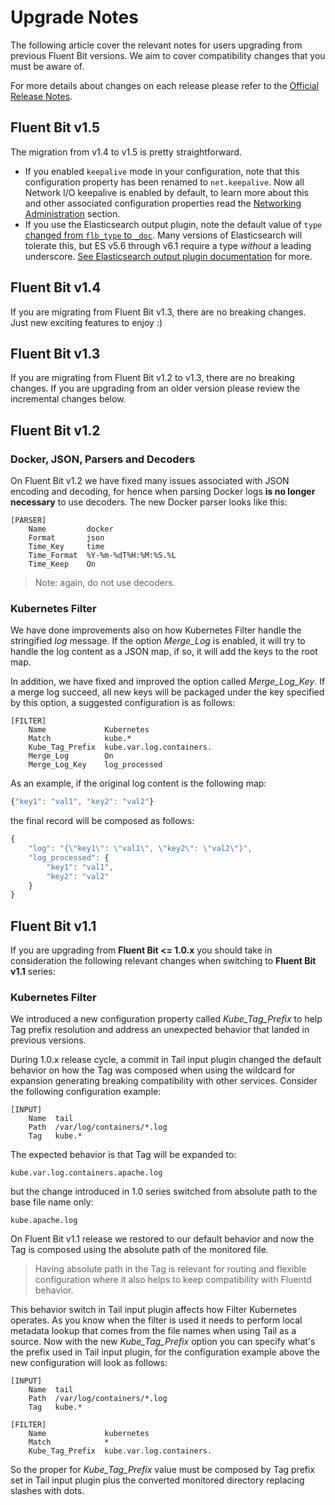 # Upgrade Notes

The following article cover the relevant notes for users upgrading from previous Fluent Bit versions. We aim to cover compatibility changes that you must be aware of.

For more details about changes on each release please refer to the [Official Release Notes](https://fluentbit.io/announcements/).

## Fluent Bit v1.5

The migration from v1.4 to v1.5 is pretty straightforward. 

-  If you enabled `keepalive` mode in your configuration, note that this configuration property has been renamed to `net.keepalive`. Now all Network I/O keepalive is enabled by default, to learn more about this and other associated configuration properties read the [Networking Administration](https://docs.fluentbit.io/manual/administration/networking#tcp-keepalive) section.
- If you use the Elasticsearch output plugin, note the default value of `type` [changed from `flb_type` to `_doc`](https://github.com/fluent/fluent-bit/commit/04ed3d8104ca8a2f491453777ae6e38e5377817e#diff-c9ae115d3acaceac5efb949edbb21196). Many versions of Elasticsearch will tolerate this, but ES v5.6 through v6.1 require a type *without* a leading underscore. [See Elasticsearch output plugin documentation](pipeline/outputs/elasticsearch.md) for more.

## Fluent Bit v1.4

If you are migrating from Fluent Bit v1.3, there are no breaking changes. Just new exciting features to enjoy :\)

## Fluent Bit v1.3

If you are migrating from Fluent Bit v1.2 to v1.3, there are no breaking changes. If you are upgrading from an older version please review the incremental changes below.

## Fluent Bit v1.2

### Docker, JSON, Parsers and Decoders

On Fluent Bit v1.2 we have fixed many issues associated with JSON encoding and decoding, for hence when parsing Docker logs **is no longer necessary** to use decoders. The new Docker parser looks like this:

```text
[PARSER]
    Name         docker
    Format       json
    Time_Key     time
    Time_Format  %Y-%m-%dT%H:%M:%S.%L
    Time_Keep    On
```

> Note: again, do not use decoders.

### Kubernetes Filter

We have done improvements also on how Kubernetes Filter handle the stringified _log_ message. If the option _Merge\_Log_ is enabled, it will try to handle the log content as a JSON map, if so, it will add the keys to the root map.

In addition, we have fixed and improved the option called _Merge\_Log\_Key_. If a merge log succeed, all new keys will be packaged under the key specified by this option, a suggested configuration is as follows:

```text
[FILTER]
    Name             Kubernetes
    Match            kube.*
    Kube_Tag_Prefix  kube.var.log.containers.
    Merge_Log        On
    Merge_Log_Key    log_processed
```

As an example, if the original log content is the following map:

```javascript
{"key1": "val1", "key2": "val2"}
```

the final record will be composed as follows:

```javascript
{
    "log": "{\"key1\": \"val1\", \"key2\": \"val2\"}",
    "log_processed": {
        "key1": "val1",
        "key2": "val2"
    }
}
```

## Fluent Bit v1.1

If you are upgrading from **Fluent Bit &lt;= 1.0.x** you should take in consideration the following relevant changes when switching to **Fluent Bit v1.1** series:

### Kubernetes Filter

We introduced a new configuration property called _Kube\_Tag\_Prefix_ to help Tag prefix resolution and address an unexpected behavior that landed in previous versions.

During 1.0.x release cycle, a commit in Tail input plugin changed the default behavior on how the Tag was composed when using the wildcard for expansion generating breaking compatibility with other services. Consider the following configuration example:

```text
[INPUT]
    Name  tail
    Path  /var/log/containers/*.log
    Tag   kube.*
```

The expected behavior is that Tag will be expanded to:

```text
kube.var.log.containers.apache.log
```

but the change introduced in 1.0 series switched from absolute path to the base file name only:

```text
kube.apache.log
```

On Fluent Bit v1.1 release we restored to our default behavior and now the Tag is composed using the absolute path of the monitored file.

> Having absolute path in the Tag is relevant for routing and flexible configuration where it also helps to keep compatibility with Fluentd behavior.

This behavior switch in Tail input plugin affects how Filter Kubernetes operates. As you know when the filter is used it needs to perform local metadata lookup that comes from the file names when using Tail as a source. Now with the new _Kube\_Tag\_Prefix_ option you can specify what's the prefix used in Tail input plugin, for the configuration example above the new configuration will look as follows:

```text
[INPUT]
    Name  tail
    Path  /var/log/containers/*.log
    Tag   kube.*

[FILTER]
    Name             kubernetes
    Match            *
    Kube_Tag_Prefix  kube.var.log.containers.
```

So the proper for _Kube\_Tag\_Prefix_ value must be composed by Tag prefix set in Tail input plugin plus the converted monitored directory replacing slashes with dots.

